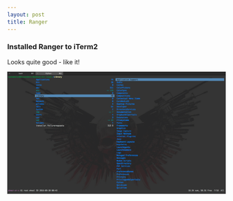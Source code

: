 ```yaml
---
layout: post
title: Ranger
---
```


### Installed Ranger to iTerm2
Looks quite good - like it!

<a href="../images/ranger.png"><img src="../images/ranger.png" width="700" /><a>

